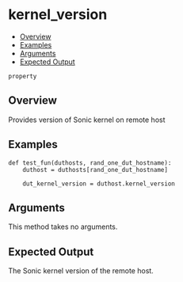 # kernel_version

- [Overview](#overview)
- [Examples](#examples)
- [Arguments](#arguments)
- [Expected Output](#expected-output)

`property`

## Overview
Provides version of Sonic kernel on remote host

## Examples
```
def test_fun(duthosts, rand_one_dut_hostname):
    duthost = duthosts[rand_one_dut_hostname]

    dut_kernel_version = duthost.kernel_version
```

## Arguments
This method takes no arguments.

## Expected Output
The Sonic kernel version of the remote host.
